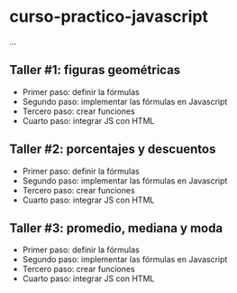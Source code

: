 # curso-practico-javascript

...

## Taller #1: figuras geométricas

- Primer paso: definir la fórmulas
- Segundo paso: implementar las fórmulas en Javascript
- Tercero paso: crear funciones
- Cuarto paso: integrar JS con HTML 

## Taller #2: porcentajes y descuentos
- Primer paso: definir la fórmulas
- Segundo paso: implementar las fórmulas en Javascript
- Tercero paso: crear funciones
- Cuarto paso: integrar JS con HTML 

## Taller #3: promedio, mediana y moda
- Primer paso: definir la fórmulas
- Segundo paso: implementar las fórmulas en Javascript
- Tercero paso: crear funciones
- Cuarto paso: integrar JS con HTML 